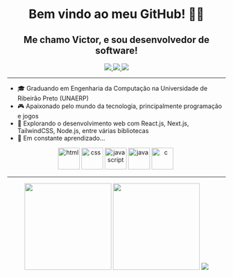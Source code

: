 <h1 align="center">Bem vindo ao meu GitHub! ✌🏻</h1>
<h2 align="center">Me chamo Victor, e sou desenvolvedor de software!</h2>
  <div align="center">
    <a href="mailto:sguedes.victor@gmail.com">
      <img src="https://img.shields.io/badge/Gmail-D14836?style=for-the-badge&logo=gmail&logoColor=white" />
    </a>
  <a target="_blank" href="https://www.linkedin.com/in/victorsilvaguedes/">
    <img src="https://img.shields.io/badge/LinkedIn-0077B5?style=for-the-badge&logo=linkedin&logoColor=white"/>
  </a>
    <a target="_blank" href="https://www.instagram.com/victorsilvaguedess/">
      <img src="https://img.shields.io/badge/Instagram-E4405F?style=for-the-badge&logo=instagram&logoColor=white"/>
    </a>
</div>

---

- 🎓 Graduando em Engenharia da Computação na Universidade de Ribeirão Preto (UNAERP)
- 🎮 Apaixonado pelo mundo da tecnologia, principalmente programação e jogos
- 🚀 Explorando o desenvolvimento web com React.js, Next.js, TailwindCSS, Node.js, entre várias bibliotecas
- 🍃 Em constante aprendizado...

<div align="center">
  <img src="https://cdn.jsdelivr.net/gh/devicons/devicon/icons/html5/html5-plain.svg" title="html5" alt="html" width="50" height="50"/>
  <img src="https://cdn.jsdelivr.net/gh/devicons/devicon/icons/css3/css3-plain.svg" title="css" alt="css" width="50" height="50"/>
  <img src="https://cdn.jsdelivr.net/gh/devicons/devicon/icons/javascript/javascript-plain.svg" title="javascript" alt="javascript" width="50" height="50"/>
  <img src="https://cdn.jsdelivr.net/gh/devicons/devicon/icons/java/java-original.svg" title="java" alt="java" width="50" height="50"/>
  <img src="https://cdn.jsdelivr.net/gh/devicons/devicon/icons/c/c-plain.svg" title="c" alt="c" width="50" height="50"/>&nbsp;
</div>

---


<div align = "center">
<img height = "200em" src="https://victorsilvaguedes-readme-stats.vercel.app/api/top-langs/?username=victorSilvaGuedes&theme=darcula&count_private=true&layout=donut&locale=pt-br"/>
<img height = "200em" src="https://victorsilvaguedes-readme-stats.vercel.app/api?username=victorSilvaGuedes&show_icons=true&theme=darcula&count_private=true&include_all_commits=true&rank_icon=github&locale=pt-br" />
<a target="_blank" href="https://gist.github.com/victorSilvaGuedes/2d0aa8dbb8f2da0eb249a2c654ce50cf"><img src="https://victorsilvaguedes-readme-stats.vercel.app/api/gist?id=2d0aa8dbb8f2da0eb249a2c654ce50cf&show_owner=true&theme=darcula" /></a>
</div>
